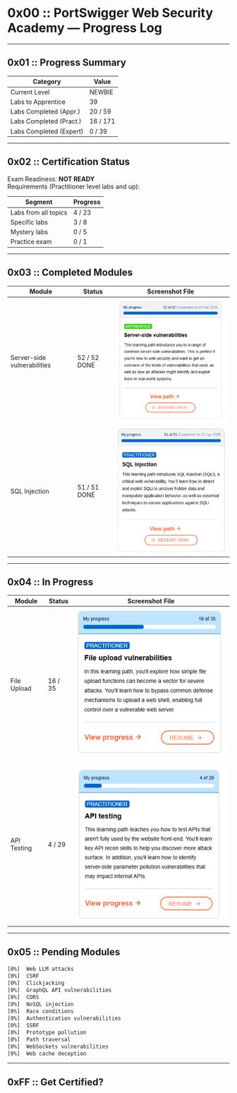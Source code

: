 # 0x00 :: PortSwigger Web Security Academy — Progress Log

---

## 0x01 :: Progress Summary

| Category                | Value             |
|-------------------------|-------------------|
| Current Level           | NEWBIE            |
| Labs to Apprentice      | 39                |
| Labs Completed (Appr.)  | 20 / 59           |
| Labs Completed (Pract.) | 16 / 171          |
| Labs Completed (Expert) | 0 / 39            |

---

## 0x02 :: Certification Status

Exam Readiness: **NOT READY**  
Requirements (Practitioner level labs and up):

| Segment                  | Progress       |
|--------------------------|----------------|
| Labs from all topics     | 4 / 23          |
| Specific labs            | 3 / 8           |
| Mystery labs             | 0 / 5           |
| Practice exam            | 0 / 1           |

---

## 0x03 :: Completed Modules

| Module                     | Status       | Screenshot File              |
|----------------------------|--------------|------------------------------|
| Server-side vulnerabilities| 52 / 52 DONE | ![Screenshot](./server-side-full.png)       |
| SQL Injection          | 51 / 51 DONE     | ![Screenshot](./sqli.png)               |
---

## 0x04 :: In Progress

| Module                 | Status       | Screenshot File              |
|------------------------|--------------|------------------------------|
| File Upload            | 16 / 35      | ![Screenshot](./file-upload-progress.png)        |
| API Testing            | 4 / 29       | ![Screenshot](./api-progress.png)        |

---

## 0x05 :: Pending Modules

```
[0%]  Web LLM attacks
[0%]  CSRF
[0%]  Clickjacking
[0%]  GraphQL API vulnerabilities
[0%]  CORS
[0%]  NoSQL injection
[0%]  Race conditions
[0%]  Authentication vulnerabilities
[0%]  SSRF
[0%]  Prototype pollution
[0%]  Path traversal
[0%]  WebSockets vulnerabilities
[0%]  Web cache deception
```
---

## 0xFF :: Get Certified?
